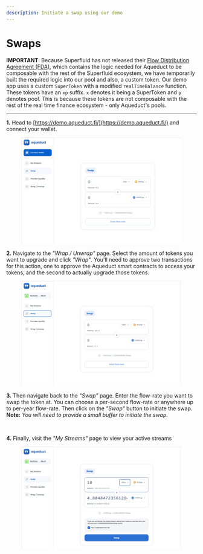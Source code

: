 ```yaml
---
description: Initiate a swap using our demo
---
```


# Swaps

**IMPORTANT**: Because Superfluid has not released their [Flow Distribution Agreement (FDA)](https://docs.superfluid.finance/superfluid/protocol-overview/in-depth-overview/super-agreements/streaming-distributions-coming-soon), which contains the logic needed for Aqueduct to be composable with the rest of the Superfluid ecosystem, we have temporarily built the required logic into our pool and also, a custom token. Our demo app uses a custom `SuperToken` with a modified `realTimeBalance` function. These tokens have an `xp` suffix. `x` denotes it being a SuperToken and `p` denotes pool. This is because these tokens are not composable with the rest of the real time finance ecosystem - only Aqueduct's pools.

****

**1.** Head to [https://demo.aqueduct.fi/](https://demo.aqueduct.fi/) and connect your wallet.

<figure><img src="../../../.gitbook/assets/Screen Recording 2022-11-28 at 21.30.42.gif" alt="Gif showing how to connect your wallet"><figcaption></figcaption></figure>

**2.** Navigate to the _"Wrap / Unwrap"_ page. Select the amount of tokens you want to upgrade and click _"Wrap"_. You'll need to approve two transactions for this action, one to approve the Aqueduct smart contracts to access your tokens, and the second to actually upgrade those tokens.

<figure><img src="../../../.gitbook/assets/Screen Recording 2022-11-28 at 22.17.27.gif" alt=""><figcaption></figcaption></figure>

**3.** Then navigate back to the _"Swap"_ page. Enter the flow-rate you want to swap the token at. You can choose a per-second flow-rate or anywhere up to per-year flow-rate. Then click on the _"Swap"_ button to initiate the swap. **Note:** _You will need to provide a small buffer to initiate the swap._

<figure><img src="../../../.gitbook/assets/Screen Recording 2022-11-28 at 22.46.04.gif" alt=""><figcaption></figcaption></figure>

**4.** Finally, visit the _"My Streams"_ page to view your active streams

<figure><img src="../../../.gitbook/assets/Screen Recording 2022-11-28 at 22.52.58.gif" alt=""><figcaption></figcaption></figure>


